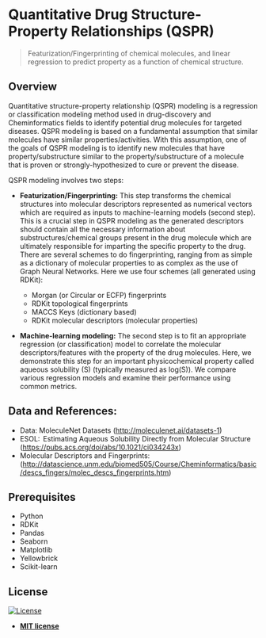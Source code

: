 # Quantitative Drug Structure-Property Relationships (QSPR)
> Featurization/Fingerprinting of chemical molecules, and linear regression to predict property as a function of chemical structure. 

## Overview
Quantitative structure-property relationship (QSPR) modeling is a regression or classification modeling method used in drug-discovery and Cheminformatics fields to identify potential drug molecules for targeted diseases. QSPR modeling is based on a fundamental assumption that similar molecules have similar properties/activities. With this assumption, one of the goals of QSPR modeling is to identify new molecules that have property/substructure similar to the property/substructure of a molecule that is proven or strongly-hypothesized to cure or prevent the disease.

QSPR modeling involves two steps:
- **Featurization/Fingerprinting:** This step transforms the chemical structures into molecular descriptors represented as numerical vectors which are required as inputs to machine-learning models (second step). This is a crucial step in QSPR modeling as the generated descriptors should contain all the necessary information about substructures/chemical groups present in the drug molecule which are ultimately responsible for imparting the specific property to the drug. There are several schemes to do fingerprinting, ranging from as simple as a dictionary of molecular properties to as complex as the use of Graph Neural Networks. Here we use four schemes (all generated using RDKit): 
	- Morgan (or Circular or ECFP) fingerprints    
	- RDKit topological fingerprints
	- MACCS Keys (dictionary based)
	- RDKit molecular descriptors (molecular properties)

- **Machine-learning modeling:** The second step is to fit an appropriate regression (or classification) model to correlate the molecular descriptors/features with the property of the drug molecules. Here, we demonstrate this step for an important physicochemical property called aqueous solubility (S) (typically measured as log(S)). We compare various regression models and examine their performance using common metrics. 

## Data and References:
- Data: MoleculeNet Datasets (http://moleculenet.ai/datasets-1)
- ESOL:  Estimating Aqueous Solubility Directly from Molecular Structure (https://pubs.acs.org/doi/abs/10.1021/ci034243x) 
- Molecular Descriptors and Fingerprints: (http://datascience.unm.edu/biomed505/Course/Cheminformatics/basic/descs_fingers/molec_descs_fingerprints.htm)
 

## Prerequisites
- Python
- RDKit
- Pandas
- Seaborn
- Matplotlib
- Yellowbrick
- Scikit-learn

## License
[![License](http://img.shields.io/:license-mit-blue.svg?style=flat-square)](http://badges.mit-license.org)
- **[MIT license](http://opensource.org/licenses/mit-license.php)**

